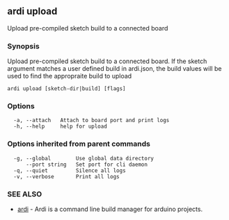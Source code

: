 ## ardi upload

Upload pre-compiled sketch build to a connected board

### Synopsis


Upload pre-compiled sketch build to a connected board. If the sketch argument matches a user defined build in ardi.json, the build values will be used to find the appropraite build to upload

```
ardi upload [sketch-dir|build] [flags]
```

### Options

```
  -a, --attach   Attach to board port and print logs
  -h, --help     help for upload
```

### Options inherited from parent commands

```
  -g, --global        Use global data directory
      --port string   Set port for cli daemon
  -q, --quiet         Silence all logs
  -v, --verbose       Print all logs
```

### SEE ALSO

* [ardi](ardi.md)	 - Ardi is a command line build manager for arduino projects.

